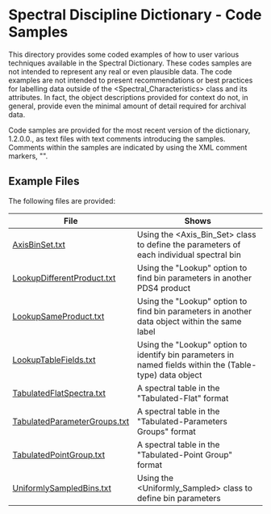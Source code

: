 # Spectral Discipline Dictionary - Code Samples

This directory provides some coded examples of how to user various techniques available in the Spectral Dictionary. 
These codes samples are not intended to represent any real or even plausible data.
The code examples are not intended to present recommendations or best practices for labelling 
data outside of the <Spectral_Characteristics> class and its attributes. In fact, the object 
descriptions provided for context do not, in general, provide even the minimal amount of detail 
required for archival data.

Code samples are provided for the most recent version of the dictionary, 1.2.0.0., as text
files with text comments introducing the samples.  Comments within the samples are indicated
by using the XML comment markers, "<!-- -->".

## Example Files

The following files are provided:

File | Shows
---- | -----
[AxisBinSet.txt](1.2.0.0/AxisBinSet.txt) | Using the &lt;Axis_Bin_Set&gt; class to define the parameters of each individual spectral bin
[LookupDifferentProduct.txt](1.2.0.0/LookupDifferentProduct.txt) | Using the "Lookup" option to find bin parameters in another PDS4 product     
[LookupSameProduct.txt](1.2.0.0/LookupSameProduct.txt) | Using the "Lookup" option to find bin parameters in another data object within the same label       
[LookupTableFields.txt](1.2.0.0/LookupTableFields.txt) | Using the "Lookup" option to identify bin parameters in named fields within the (Table-type) data object    
[TabulatedFlatSpectra.txt](1.2.0.0/TabulatedFlatSpectra.txt) | A spectral table in the "Tabulated-Flat" format
[TabulatedParameterGroups.txt](1.2.0.0/TabulatedParameterGroups.txt) | A spectral table in the "Tabulated-Parameters Groups" format
[TabulatedPointGroup.txt](1.2.0.0/TabulatedPointGroup.txt) | A spectral table in the "Tabulated-Point Group" format   
[UniformlySampledBins.txt](1.2.0.0/UniformlySampledBins.txt) | Using the &lt;Uniformly_Sampled&gt; class to define bin parameters   

